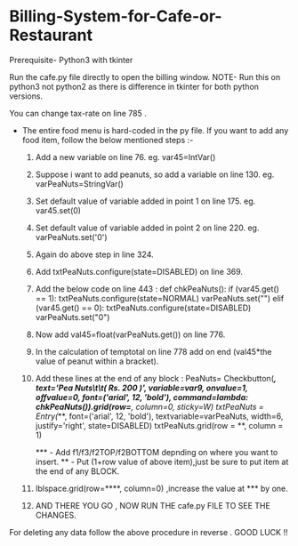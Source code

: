 # Billing-System-for-Cafe-or-Restaurant

Prerequisite- Python3 with tkinter 

Run the cafe.py file directly to open the billing window.
NOTE- Run this on python3 not python2 as there is difference in tkinter for both python versions.

You can change tax-rate on line 785 .
* The entire food menu is hard-coded in the py file.
If you want to add any food item, follow the below mentioned steps :-
    1. Add a new variable on line 76. eg. var45=IntVar()
    2. Suppose i want to add peanuts, so add a variable on line 130. eg. varPeaNuts=StringVar()
    3. Set default value of variable added in point 1 on line 175. eg. var45.set(0)
    4. Set default value of variable added in point 2 on line 220. eg. varPeaNuts.set('0')
    5. Again do above step in line 324.
    6. Add    txtPeaNuts.configure(state=DISABLED)  on line 369.
    7. Add the below code on line 443 :
          def chkPeaNuts():
                if (var45.get() == 1):
                  txtPeaNuts.configure(state=NORMAL)
                  varPeaNuts.set("")
                elif (var45.get() == 0):
                  txtPeaNuts.configure(state=DISABLED)
                  varPeaNuts.set("0")
                  
    8. Now add val45=float(varPeaNuts.get()) on line 776.
    9. In the calculation of temptotal on line 778 add on end (val45*the value of peanut within a bracket).
    10. Add these lines at the end of any block :
          PeaNuts= Checkbutton(***, text='Pea Nuts\t\t( Rs. 200 )', variable=var9, onvalue=1, offvalue=0, 
					      font=('arial', 12, 'bold'),  command=lambda: chkPeaNuts()).grid(row=**, column=0, sticky=W)
          txtPeaNuts = Entry(***, font=('arial', 12, 'bold'), textvariable=varPeaNuts, width=6,            
                 justify='right', state=DISABLED)
          txtPeaNuts.grid(row = **, column = 1)
          
          *** - Add f1/f3/f2TOP/f2BOTTOM depnding on where you want to insert.
          ** - Put (1+row value of above item),just be sure to put item at the end of any BLOCK.
    11. lblspace.grid(row=****, column=0) ,increase the value at *** by one.
    12. AND THERE YOU GO , NOW RUN THE cafe.py FILE TO SEE THE CHANGES.
    
For deleting any data follow the above procedure in reverse .
GOOD LUCK !!
    
